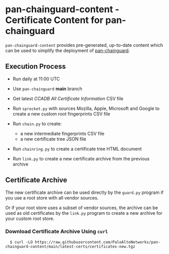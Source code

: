 # pan-chainguard-content - Certificate Content for pan-chainguard

`pan-chainguard-content` provides pre-generated, up-to-date content
which can be used to simplify the deployment of
[pan-chainguard](https://github.com/PaloAltoNetworks/pan-chainguard).

## Execution Process

+ Run daily at 11:00 UTC

+ Use `pan-chainguard` **main** branch

+ Get latest *CCADB All Certificate Information* CSV file

+ Run `sprocket.py` with sources Mozilla, Apple, Microsoft and Google
  to create a new custom root fingerprints CSV file

+ Run `chain.py` to create:
  + a new intermediate fingerprints CSV file
  + a new certificate tree JSON file

+ Run `chainring.py` to create a certificate tree HTML document

+ Run `link.py` to create a new certificate archive from the previous
  archive

## Certificate Archive

The new certificate archive can be used directly by the `guard.py`
program if you use a root store with all vendor sources.

Or if your root store uses a subset of vendor sources, the archive can
be used as old certificates by the `link.py` program to create a new
archive for your custom root store.

### Download Certificate Archive Using `curl`

```
  $ curl -LO https://raw.githubusercontent.com/PaloAltoNetworks/pan-chainguard-content/main/latest-certs/certificates-new.tgz

```

